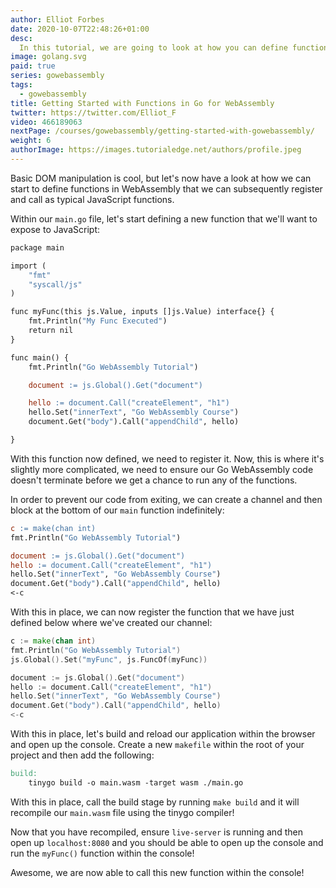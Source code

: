 ```yaml
---
author: Elliot Forbes
date: 2020-10-07T22:48:26+01:00
desc:
  In this tutorial, we are going to look at how you can define functions in Go for your WebAssembly applications.
image: golang.svg
paid: true
series: gowebassembly
tags:
  - gowebassembly
title: Getting Started with Functions in Go for WebAssembly
twitter: https://twitter.com/Elliot_F
video: 466189063
nextPage: /courses/gowebassembly/getting-started-with-gowebassembly/
weight: 6
authorImage: https://images.tutorialedge.net/authors/profile.jpeg
---
```


Basic DOM manipulation is cool, but let's now have a look at how we can start to define functions in WebAssembly that we can subsequently register and call as typical JavaScript functions.

Within our `main.go` file, let's start defining a new function that we'll want to expose to JavaScript:

```makefile
package main

import (
	"fmt"
	"syscall/js"
)

func myFunc(this js.Value, inputs []js.Value) interface{} {
	fmt.Println("My Func Executed")	
	return nil
}

func main() {
	fmt.Println("Go WebAssembly Tutorial")

	document := js.Global().Get("document")

	hello := document.Call("createElement", "h1")
	hello.Set("innerText", "Go WebAssembly Course")
	document.Get("body").Call("appendChild", hello)

}
```

With this function now defined, we need to register it. Now, this is where it's slightly more complicated, we need to ensure our Go WebAssembly code doesn't terminate before we get a chance to run any of the functions. 

In order to prevent our code from exiting, we can create a channel and then block at the bottom of our `main` function indefinitely:

```makefile
c := make(chan int)
fmt.Println("Go WebAssembly Tutorial")

document := js.Global().Get("document")
hello := document.Call("createElement", "h1")
hello.Set("innerText", "Go WebAssembly Course")
document.Get("body").Call("appendChild", hello)
<-c
```

With this in place, we can now register the function that we have just defined below where we've created our channel:

```go
c := make(chan int)
fmt.Println("Go WebAssembly Tutorial")
js.Global().Set("myFunc", js.FuncOf(myFunc))

document := js.Global().Get("document")
hello := document.Call("createElement", "h1")
hello.Set("innerText", "Go WebAssembly Course")
document.Get("body").Call("appendChild", hello)
<-c
```

With this in place, let's build and reload our application within the browser and open up the console. Create a new `makefile` within the root of your project and then add the following:

```makefile
build:
	tinygo build -o main.wasm -target wasm ./main.go
```

With this in place, call the build stage by running `make build` and it will recompile our `main.wasm` file using the tinygo compiler!

Now that you have recompiled, ensure `live-server` is running and then open up `localhost:8080` and you should be able to open up the console and run the `myFunc()` function within the console!

Awesome, we are now able to call this new function within the console!